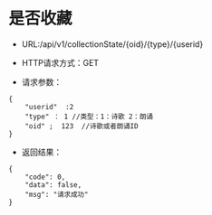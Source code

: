 # 是否收藏

- URL:/api/v1/collectionState/{oid}/{type}/{userid}

- HTTP请求方式：GET
   
- 请求参数：
 
```
{
    "userid"  :2  
    "type" ： 1 //类型：1：诗歌 2：朗诵
    "oid" ;  123  //诗歌或者朗诵ID
}
```

- 返回结果：

```
{
    "code": 0,
    "data": false,
    "msg": "请求成功"
}
```

